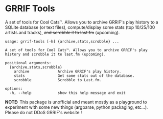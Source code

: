 # GRRIF Tools

A set of tools for Cool Cats™. Allows you to archive GRRIF's play history to a SQLite database (or text files), compute/display some stats (top 10/25/100 artists and tracks), ~~and scrobble it to last.fm~~ (upcoming).

```
usage: grrif-tools [-h] {archive,stats,scrobble} ...

A set of tools for Cool Cats™. Allows you to archive GRRIF's play history and scrobble it to last.fm (upcoming).

positional arguments:
  {archive,stats,scrobble}
    archive             Archive GRRIF's play history.
    stats               Get some stats out of the database.
    scrobble            Scrobble to Last.fm.

options:
  -h, --help            show this help message and exit
  ```
  
  **NOTE:** This package is unofficial and meant mostly as a playground to experiment with some new things (argparse, python packaging, etc...). Please do not DDoS GRRIF's website !
